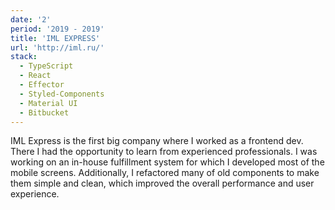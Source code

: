 ```yaml
---
date: '2'
period: '2019 - 2019'
title: 'IML EXPRESS'
url: 'http://iml.ru/'
stack:
  - TypeScript
  - React
  - Effector
  - Styled-Components
  - Material UI
  - Bitbucket
---
```


IML Express is the first big company where I worked as a frontend dev. There I had the opportunity to learn from experienced professionals. I was working on an in-house fulfillment system for which I developed most of the mobile screens. Additionally, I refactored many of old components to make them simple and clean, which improved the overall performance and user experience.